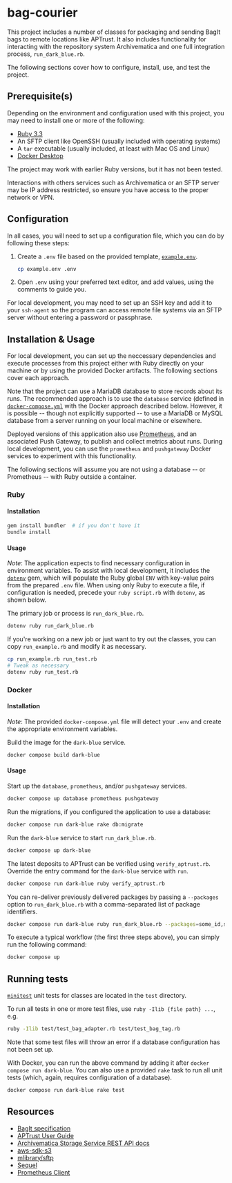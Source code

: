 # bag-courier

This project includes a number of classes for packaging and sending BagIt bags to 
remote locations like APTrust. It also includes functionality for interacting with
the repository system Archivematica and one full integration process,
`run_dark_blue.rb`.

The following sections cover how to configure, install, use, and test the project.

## Prerequisite(s)

Depending on the environment and configuration used with this project,
you may need to install one or more of the following:
- [Ruby 3.3](https://www.ruby-lang.org/en/downloads/)
- An SFTP client like OpenSSH (usually included with operating systems)
- A `tar` executable (usually included, at least with Mac OS and Linux)
- [Docker Desktop](https://www.docker.com/products/docker-desktop/)

The project may work with earlier Ruby versions, but it has not been tested.

Interactions with others services such as Archivematica or an SFTP server
may be IP address restricted, so ensure you have access to the proper network or VPN.

## Configuration

In all cases, you will need to set up a configuration file, which you can do by following these steps:

1. Create a `.env` file based on the provided template, [`example.env`](/example.env).
    ```sh
    cp example.env .env
    ```
2. Open `.env` using your preferred text editor, and add values,
using the comments to guide you.

For local development, you may need to set up an SSH key and add it to your `ssh-agent`
so the program can access remote file systems via an SFTP server without entering a password
or passphrase.

## Installation & Usage

For local development, you can set up the neccessary dependencies and
execute processes from this project either with Ruby directly on your machine
or by using the provided Docker artifacts. The following sections cover each approach.

Note that the project can use a MariaDB database to store records about its runs.
The recommended approach is to use the `database` service
(defined in [`docker-compose.yml`](/docker-compose.yml) with the Docker approach described below.
However, it is possible -- though not explicitly supported -- to use a MariaDB or MySQL
database from a server running on your local machine or elsewhere.

Deployed versions of this application also use [Prometheus](https://prometheus.io/),
and an associated Push Gateway, to publish and collect metrics about runs.
During local development, you can use the `prometheus` and `pushgateway` Docker services
to experiment with this functionality.

The following sections will assume you are not using a database -- or Prometheus --
with Ruby outside a container.

### Ruby

#### Installation

```sh
gem install bundler  # if you don't have it
bundle install
```

#### Usage

*Note*: The application expects to find necessary configuration in environment variables.
To assist with local development, it includes the [`dotenv`](https://github.com/bkeepers/dotenv) gem,
which will populate the Ruby global `ENV` with key-value pairs from the prepared `.env` file.
When using only Ruby to execute a file, if configuration is needed,
precede your `ruby script.rb` with `dotenv`, as shown below.

The primary job or process is `run_dark_blue.rb`.
```sh
dotenv ruby run_dark_blue.rb
```

If you're working on a new job or just want to try out the classes,
you can copy `run_example.rb` and modify it as necessary.
```sh
cp run_example.rb run_test.rb
# Tweak as necessary
dotenv ruby run_test.rb
```

### Docker

#### Installation

*Note*: The provided `docker-compose.yml` file will detect your `.env` and create the appropriate
environment variables.

Build the image for the `dark-blue` service.
```sh
docker compose build dark-blue
```

#### Usage

Start up the `database`, `prometheus`, and/or `pushgateway` services.
```sh
docker compose up database prometheus pushgateway
```

Run the migrations, if you configured the application to use a database:
```sh
docker compose run dark-blue rake db:migrate
```

Run the `dark-blue` service to start `run_dark_blue.rb`.
```sh
docker compose up dark-blue
```

The latest deposits to APTrust can be verified using `verify_aptrust.rb`.
Override the entry command for the `dark-blue` service with `run`.
```sh
docker compose run dark-blue ruby verify_aptrust.rb
```

You can re-deliver previously delivered packages by passing a `--packages` option to `run_dark_blue.rb`
with a comma-separated list of package identifiers.
```sh
docker compose run dark-blue ruby run_dark_blue.rb --packages=some_id,some_other_id
```

To execute a typical workflow (the first three steps above), you can simply run the following command:
```sh
docker compose up
```

## Running tests

[`minitest`](https://github.com/minitest/minitest) unit tests for classes are
located in the `test` directory.

To run all tests in one or more test files, use `ruby -Ilib {file path} ...`, e.g.
```sh
ruby -Ilib test/test_bag_adapter.rb test/test_bag_tag.rb
```
Note that some test files will throw an error if a database configuration has not been set up.

With Docker, you can run the above command by adding it after `docker compose run dark-blue`.
You can also use a provided `rake` task to run all unit tests
(which, again, requires configuration of a database).
```sh
docker compose run dark-blue rake test
```

## Resources
- [BagIt specification](https://datatracker.ietf.org/doc/html/rfc8493)
- [APTrust User Guide](https://aptrust.github.io/userguide/)
- [Archivematica Storage Service REST API docs](https://www.archivematica.org/en/docs/archivematica-1.15/dev-manual/api/api-reference-storage-service/)
- [aws-sdk-s3](https://docs.aws.amazon.com/sdk-for-ruby/v3/api/Aws/S3.html)
- [mlibrary/sftp](https://github.com/mlibrary/sftp)
- [Sequel](http://sequel.jeremyevans.net/)
- [Prometheus Client](https://github.com/prometheus/client_ruby/blob/main/README.md)
